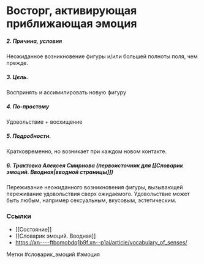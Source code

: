 #  Восторг, активирующая приближающая эмоция 

##### 2. Причина, условия
Неожиданное  возникновение фигуры и/или большей полноты поля, чем прежде.

##### 3. Цель.
Воспринять и ассимилировать новую фигуру

##### 4. По-простому
Удовольствие + восхищение

##### 5. Подробности.
Кратковременно, но возникает при каждом новом контакте.

##### 6. Трактовка Алексея Смирнова (первоисточник для [[Словарик эмоций. Вводная|вводной страницы]])
Переживание неожиданного возникновения фигуры, вызывающей переживание удовольствия сверх ожидаемого. Удовольствие может быть любым, например сексуальным, вкусовым, эстетическим.


### Ссылки
- [[Состояние]]
- [[Словарик эмоций. Вводная]]
- https://xn----ftbomobdq1b9f.xn--p1ai/article/vocabulary_of_senses/

Метки #словарик_эмоций #эмоция


